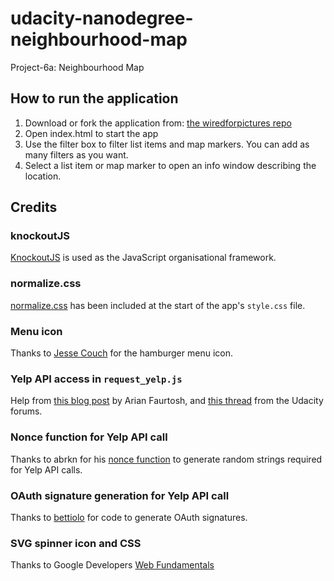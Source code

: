 # udacity-nanodegree-neighbourhood-map
Project-6a: Neighbourhood Map

## How to run the application

1.  Download or fork the application from: 
    [the wiredforpictures repo](https://github.com/wiredforpictures/udacity-nanodegree-neighbourhood-map)
2.  Open index.html to start the app
3.  Use the filter box to filter list items and map markers. 
    You can add as many filters as you want.
4.  Select a list item or map marker to open an info window describing the location.

## Credits

### knockoutJS

[KnockoutJS](http://knockoutjs.com/index.html) is used as the JavaScript 
organisational framework.

### normalize.css

[normalize.css](http://necolas.github.io/normalize.css/) has been included 
at the start of the app's `style.css` file.

### Menu icon

Thanks to [Jesse Couch](http://codepen.io/designcouch/pen/Atyop) for the 
hamburger menu icon.

### Yelp API access in `request_yelp.js`

Help from [this blog post](https://arian.io/how-to-use-yelps-api-with-node/) by Arian Faurtosh, 
and [this thread](https://discussions.udacity.com/t/how-to-make-ajax-request-to-yelp-api/13699/4) 
from the Udacity forums.

### Nonce function for Yelp API call

Thanks to abrkn for his [nonce function](https://github.com/abrkn/nonce/blob/master/index.js)
to generate random strings required for Yelp API calls.

### OAuth signature generation for Yelp API call

Thanks to [bettiolo](https://github.com/bettiolo/oauth-signature-js/blob/master/dist/oauth-signature.min.js)
for code to generate OAuth signatures.

### SVG spinner icon and CSS

Thanks to Google Developers [Web Fundamentals](https://developers.google.com/web/fundamentals/getting-started/your-first-progressive-web-app/step-02?hl=en)